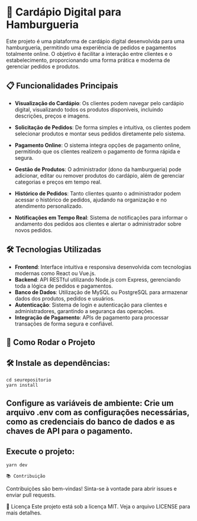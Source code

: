 # 🍔 Cardápio Digital para Hamburgueria

Este projeto é uma plataforma de cardápio digital desenvolvida para uma hamburgueria, permitindo uma experiência de pedidos e pagamentos totalmente online. O objetivo é facilitar a interação entre clientes e o estabelecimento, proporcionando uma forma prática e moderna de gerenciar pedidos e produtos.

## 📋 Funcionalidades Principais

- **Visualização do Cardápio**: Os clientes podem navegar pelo cardápio digital, visualizando todos os produtos disponíveis, incluindo descrições, preços e imagens.

- **Solicitação de Pedidos**: De forma simples e intuitiva, os clientes podem selecionar produtos e montar seus pedidos diretamente pelo sistema.

- **Pagamento Online**: O sistema integra opções de pagamento online, permitindo que os clientes realizem o pagamento de forma rápida e segura.

- **Gestão de Produtos**: O administrador (dono da hamburgueria) pode adicionar, editar ou remover produtos do cardápio, além de gerenciar categorias e preços em tempo real.

- **Histórico de Pedidos**: Tanto clientes quanto o administrador podem acessar o histórico de pedidos, ajudando na organização e no atendimento personalizado.

- **Notificações em Tempo Real**: Sistema de notificações para informar o andamento dos pedidos aos clientes e alertar o administrador sobre novos pedidos.

## 🛠️ Tecnologias Utilizadas

- **Frontend**: Interface intuitiva e responsiva desenvolvida com tecnologias modernas como React ou Vue.js.
- **Backend**: API RESTful utilizando Node.js com Express, gerenciando toda a lógica de pedidos e pagamentos.
- **Banco de Dados**: Utilização de MySQL ou PostgreSQL para armazenar dados dos produtos, pedidos e usuários.
- **Autenticação**: Sistema de login e autenticação para clientes e administradores, garantindo a segurança das operações.
- **Integração de Pagamento**: APIs de pagamento para processar transações de forma segura e confiável.

## 🚀 Como Rodar o Projeto

## 🛠️ Instale as dependências:
    cd seurepositorio
    yarn install

## Configure as variáveis de ambiente: Crie um arquivo .env com as configurações necessárias, como as credenciais do banco de dados e as chaves de API para o pagamento.

## Execute o projeto:

    yarn dev

    📚 Contribuição
Contribuições são bem-vindas! Sinta-se à vontade para abrir issues e enviar pull requests.

📄 Licença
Este projeto está sob a licença MIT. Veja o arquivo LICENSE para mais detalhes.











    
